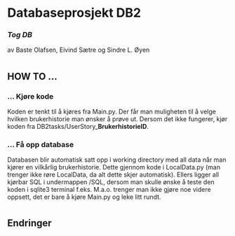 # Databaseprosjekt DB2 
### *Tog DB*
av Baste Olafsen, Eivind Sætre og Sindre L. Øyen

#
## **HOW TO** ...
### ... Kjøre kode
Koden er tenkt til å kjøres fra Main.py.
Der får man muligheten til å velge hvilken brukerhistorie man ønsker å prøve ut. Dersom det ikke fungerer, kjør koden fra DB2tasks/UserStory_**BrukerhistorieID**.

### ... Få opp database
Databasen blir automatisk satt opp i working directory med all data når man kjører en vilkårlig brukerhistorie. Dette gjennom kode i LocalData.py (man trenger ikke røre LocalData, da alt dette skjer automatisk). Ellers ligger all kjørbar SQL i undermappen /SQL, dersom man skulle ønske å teste den koden i sqlite3 terminal f.eks. 
M.a.o. trenger man ikke gjøre noe videre oppsett, det er bare å kjøre Main.py og leke litt rundt. 


#
## Endringer

